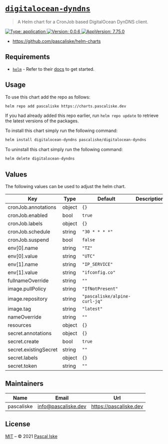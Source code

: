 # [`digitalocean-dyndns`](https://github.com/pascaliske/helm-charts)

> A Helm chart for a CronJob based DigitalOcean DynDNS client.

[![Type: application](https://img.shields.io/badge/Type-application-informational?style=flat-square) ](https://github.com/pascaliske/helm-charts)[![Version: 0.0.6](https://img.shields.io/badge/Version-0.0.6-informational?style=flat-square) ](https://github.com/pascaliske/helm-charts)[![AppVersion: 7.75.0](https://img.shields.io/badge/AppVersion-7.75.0-informational?style=flat-square) ](https://github.com/pascaliske/helm-charts)

* <https://github.com/pascaliske/helm-charts>

## Requirements

- [`helm`](https://helm.sh) - Refer to their [docs](https://helm.sh/docs) to get started.

## Usage

To use this chart add the repo as follows:

```sh
helm repo add pascaliske https://charts.pascaliske.dev
```

If you had already added this repo earlier, run `helm repo update` to retrieve the latest versions of the packages.

To install this chart simply run the following command:

```sh
helm install digitalocean-dyndns pascaliske/digitalocean-dyndns
```

To uninstall this chart simply run the following command:

```sh
helm delete digitalocean-dyndns
```

## Values

The following values can be used to adjust the helm chart.

| Key | Type | Default | Description |
|-----|------|---------|-------------|
| cronJob.annotations | object | `{}` |  |
| cronJob.enabled | bool | `true` |  |
| cronJob.labels | object | `{}` |  |
| cronJob.schedule | string | `"30 * * * *"` |  |
| cronJob.suspend | bool | `false` |  |
| env[0].name | string | `"TZ"` |  |
| env[0].value | string | `"UTC"` |  |
| env[1].name | string | `"IP_SERVICE"` |  |
| env[1].value | string | `"ifconfig.co"` |  |
| fullnameOverride | string | `""` |  |
| image.pullPolicy | string | `"IfNotPresent"` |  |
| image.repository | string | `"pascaliske/alpine-curl-jq"` |  |
| image.tag | string | `"latest"` |  |
| nameOverride | string | `""` |  |
| resources | object | `{}` |  |
| secret.annotations | object | `{}` |  |
| secret.create | bool | `true` |  |
| secret.existingSecret | string | `""` |  |
| secret.labels | object | `{}` |  |
| secret.token | string | `""` |  |

## Maintainers

| Name | Email | Url |
| ---- | ------ | --- |
| pascaliske | info@pascaliske.dev | https://pascaliske.dev |

## License

[MIT](LICENSE.md) – © 2021 [Pascal Iske](https://pascaliske.dev)
